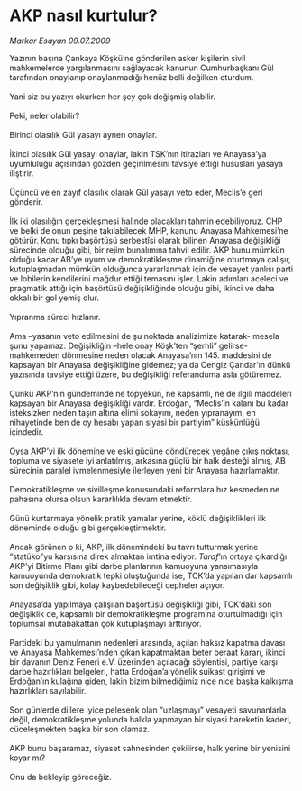 # AKP nasıl kurtulur?

*Markar Esayan 09.07.2009*

<div class="taraf_structure_2col_1zq">
<div class="margen_n">



 <p>Yazının başına Çankaya Köşkü’ne gönderilen asker kişilerin sivil mahkemelerce yargılanmasını sağlayacak kanunun Cumhurbaşkanı Gül tarafından onaylanıp onaylanmadığı henüz belli değilken oturdum. <br/><br/>Yani siz bu yazıyı okurken her şey çok değişmiş olabilir. <br/><br/>Peki, neler olabilir? <br/><br/>Birinci olasılık Gül yasayı aynen onaylar. <br/><br/>İkinci olasılık Gül yasayı onaylar, lakin TSK’nın itirazları ve Anayasa’ya uyumluluğu açısından gözden geçirilmesini tavsiye ettiği hususları yasaya iliştirir. <br/><br/>Üçüncü ve en zayıf olasılık olarak Gül yasayı veto eder, Meclis’e geri gönderir. <br/><br/>İlk iki olasılığın gerçekleşmesi halinde olacakları tahmin edebiliyoruz. CHP ve belki de onun peşine takılabilecek MHP, kanunu Anayasa Mahkemesi’ne götürür. Konu tıpkı başörtüsü serbestîsi olarak bilinen Anayasa değişikliği sürecinde olduğu gibi, bir rejim bunalımına tahvil edilir. AKP bunu mümkün olduğu kadar AB’ye uyum ve demokratikleşme dinamiğine oturtmaya çalışır, kutuplaşmadan mümkün olduğunca yararlanmak için de vesayet yanlısı parti ve lobilerin kendilerini mağdur ettiği temasını işler. Lakin adımları aceleci ve pragmatik attığı için başörtüsü değişikliğinde olduğu gibi, ikinci ve daha okkalı bir gol yemiş olur. <br/><br/>Yıpranma süreci hızlanır. <br/><br/>Ama –yasanın veto edilmesini de şu noktada analizimize katarak- mesela şunu yapamaz: Değişikliğin –hele onay Köşk’ten “şerhli” gelirse- mahkemeden dönmesine neden olacak Anayasa’nın 145. maddesini de kapsayan bir Anayasa değişikliğine gidemez; ya da Cengiz Çandar’ın dünkü yazısında tavsiye ettiği üzere, bu değişikliği referanduma asla götüremez. <br/><br/>Çünkü AKP’nin gündeminde ne topyekûn, ne kapsamlı, ne de ilgili maddeleri kapsayan bir Anayasa değişikliği vardır. Erdoğan, “Meclis’in kalanı bu kadar isteksizken neden taşın altına elimi sokayım, neden yıpranayım, en nihayetinde ben de oy hesabı yapan siyasi bir partiyim” küskünlüğü içindedir. <br/><br/>Oysa AKP’yi ilk dönemine ve eski gücüne döndürecek yegâne çıkış noktası, topluma ve siyasete iyi anlatılmış, arkasına güçlü bir halk desteği almış, AB sürecinin paralel ivmelenmesiyle ilerleyen yeni bir Anayasa hazırlamaktır. <br/><br/>Demokratikleşme ve sivilleşme konusundaki reformlara hız kesmeden ne pahasına olursa olsun kararlılıkla devam etmektir. <br/><br/>Günü kurtarmaya yönelik pratik yamalar yerine, köklü değişiklikleri ilk döneminde olduğu gibi gerçekleştirmektir. <br/><br/>Ancak görünen o ki, AKP, ilk dönemindeki bu tavrı tutturmak yerine “statüko”yu karşısına direk almaktan imtina ediyor. <i>Taraf</i>’ın ortaya çıkardığı AKP’yi Bitirme Planı gibi darbe planlarının kamuoyuna yansımasıyla kamuoyunda demokratik tepki oluştuğunda ise, TCK’da yapılan dar kapsamlı son değişiklik gibi, kolay kaybedebileceği cepheler açıyor. <br/><br/>Anayasa’da yapılmaya çalışılan başörtüsü değişikliği gibi, TCK’daki son değişiklik de, kapsamlı bir demokratikleşme programına oturtulmadığı için toplumsal mutabakattan çok kutuplaşmayı arttırıyor. <br/><br/>Partideki bu yamulmanın nedenleri arasında, açılan haksız kapatma davası ve Anayasa Mahkemesi’nden çıkan kapatmaktan beter beraat kararı, ikinci bir davanın Deniz Feneri e.V. üzerinden açılacağı söylentisi, partiye karşı darbe hazırlıkları belgeleri, hatta Erdoğan’a yönelik suikast girişimi ve Erdoğan’ın kulağına giden, lakin bizim bilmediğimiz nice nice başka kalkışma hazırlıkları sayılabilir. <br/><br/>Son günlerde dillere iyice pelesenk olan “uzlaşmayı” vesayeti savunanlarla değil, demokratikleşme yolunda halkla yapmayan bir siyasi hareketin kaderi, cüceleşmekten başka bir son olamaz. <br/><br/>AKP bunu başaramaz, siyaset sahnesinden çekilirse, halk yerine bir yenisini koyar mı? <br/><br/>Onu da bekleyip göreceğiz.</p>
<br/>
<br/>
<br/>



<br/>


<div id="taraf_not">
</div>

</div>


</div>
